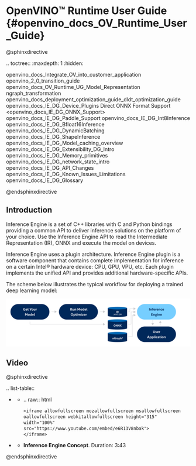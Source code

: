 # OpenVINO™ Runtime User Guide {#openvino_docs_OV_Runtime_User_Guide}

@sphinxdirective

.. toctree::
   :maxdepth: 1
   :hidden:
   
   openvino_docs_Integrate_OV_into_customer_application
   openvino_2_0_transition_guide
   openvino_docs_OV_Runtime_UG_Model_Representation
   ngraph_transformation
   openvino_docs_deployment_optimization_guide_dldt_optimization_guide
   openvino_docs_IE_DG_Device_Plugins
   Direct ONNX Format Support <openvino_docs_IE_DG_ONNX_Support>
   openvino_docs_IE_DG_Paddle_Support
   openvino_docs_IE_DG_Int8Inference
   openvino_docs_IE_DG_Bfloat16Inference
   openvino_docs_IE_DG_DynamicBatching
   openvino_docs_IE_DG_ShapeInference
   openvino_docs_IE_DG_Model_caching_overview
   openvino_docs_IE_DG_Extensibility_DG_Intro
   openvino_docs_IE_DG_Memory_primitives
   openvino_docs_IE_DG_network_state_intro   
   openvino_docs_IE_DG_API_Changes
   openvino_docs_IE_DG_Known_Issues_Limitations
   openvino_docs_IE_DG_Glossary
      
@endsphinxdirective

## Introduction
Inference Engine is a set of C++ libraries with C and Python bindings providing a common API to deliver inference solutions on the platform of your choice. Use the Inference Engine API to read the Intermediate Representation (IR), ONNX and execute the model on devices.

Inference Engine uses a plugin architecture. Inference Engine plugin is a software component that contains complete implementation for inference on a certain Intel® hardware device: CPU, GPU, VPU, etc. Each plugin implements the unified API and provides additional hardware-specific APIs.
 
The scheme below illustrates the typical workflow for deploying a trained deep learning model: 

![](img/BASIC_FLOW_IE_C.svg)


## Video

@sphinxdirective

.. list-table::

   * - .. raw:: html

           <iframe allowfullscreen mozallowfullscreen msallowfullscreen oallowfullscreen webkitallowfullscreen height="315" width="100%"
           src="https://www.youtube.com/embed/e6R13V8nbak">
           </iframe>
   * - **Inference Engine Concept**. Duration: 3:43
     
@endsphinxdirective

